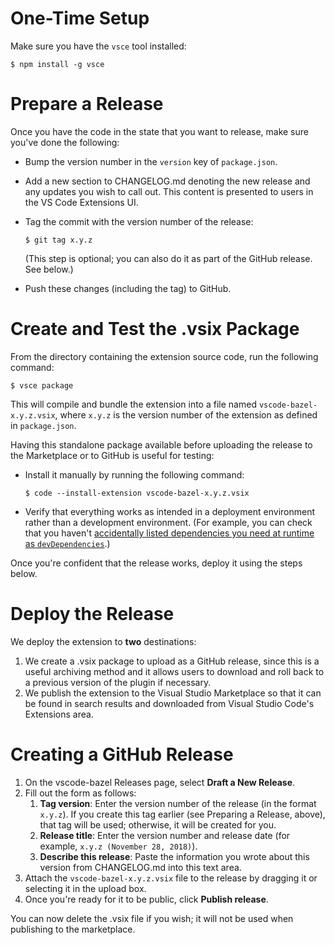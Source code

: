 # One-Time Setup

Make sure you have the `vsce` tool installed:

```
$ npm install -g vsce
```

# Prepare a Release

Once you have the code in the state that you want to release, make sure you've done the following:

- Bump the version number in the `version` key of `package.json`.
- Add a new section to CHANGELOG.md denoting the new release and any updates you wish to call out. This content is presented to users in the VS Code Extensions UI.
- Tag the commit with the version number of the release:

  ```
  $ git tag x.y.z
  ```

  (This step is optional; you can also do it as part of the GitHub release. See below.)

- Push these changes (including the tag) to GitHub.

# Create and Test the .vsix Package

From the directory containing the extension source code, run the following command:

```
$ vsce package
```

This will compile and bundle the extension into a file named `vscode-bazel-x.y.z.vsix`, where `x.y.z` is the version number of the extension as defined in `package.json`.

Having this standalone package available before uploading the release to the Marketplace or to GitHub is useful for testing:

- Install it manually by running the following command:

  ```
  $ code --install-extension vscode-bazel-x.y.z.vsix
  ```

- Verify that everything works as intended in a deployment environment rather than a development environment. (For example, you can check that you haven't [accidentally listed dependencies you need at runtime as `devDependencies`](https://github.com/bazelbuild/vscode-bazel/issues/14).)

Once you're confident that the release works, deploy it using the steps below.

# Deploy the Release

We deploy the extension to **two** destinations:

1. We create a .vsix package to upload as a GitHub release, since this is a useful archiving method and it allows users to download and roll back to a previous version of the plugin if necessary.
2. We publish the extension to the Visual Studio Marketplace so that it can be found in search results and downloaded from Visual Studio Code's Extensions area.

# Creating a GitHub Release

1. On the vscode-bazel Releases page, select **Draft a New Release**.
2. Fill out the form as follows:
   1. **Tag version**: Enter the version number of the release (in the format `x.y.z`). If you create this tag earlier (see Preparing a Release, above), that tag will be used; otherwise, it will be created for you.
   2. **Release title**: Enter the version number and release date (for example, `x.y.z (November 28, 2018)`).
   3. **Describe this release**: Paste the information you wrote about this version from CHANGELOG.md into this text area.
3. Attach the `vscode-bazel-x.y.z.vsix` file to the release by dragging it or selecting it in the upload box.
4. Once you're ready for it to be public, click **Publish release**.

You can now delete the .vsix file if you wish; it will not be used when publishing to the marketplace.
